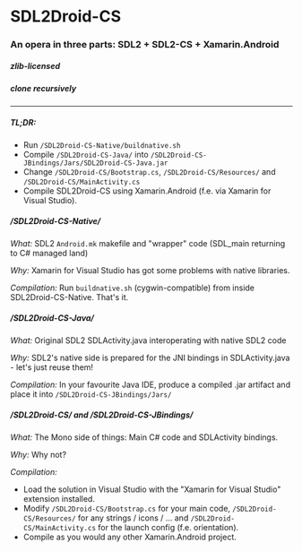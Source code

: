 # SDL2Droid-CS
### An opera in three parts: SDL2 + SDL2-CS + Xamarin.Android
##### zlib-licensed
##### clone recursively
----

##### TL;DR:
* Run `/SDL2Droid-CS-Native/buildnative.sh`
* Compile `/SDL2Droid-CS-Java/` into `/SDL2Droid-CS-JBindings/Jars/SDL2Droid-CS-Java.jar`
* Change `/SDL2Droid-CS/Bootstrap.cs`, `/SDL2Droid-CS/Resources/` and `/SDL2Droid-CS/MainActivity.cs`
* Compile SDL2Droid-CS using Xamarin.Android (f.e. via Xamarin for Visual Studio).

##### /SDL2Droid-CS-Native/

*What:* SDL2 `Android.mk` makefile and "wrapper" code (SDL_main returning to C# managed land)

*Why:* Xamarin for Visual Studio has got some problems with native libraries.

*Compilation:* Run `buildnative.sh` (cygwin-compatible) from inside SDL2Droid-CS-Native. That's it.

##### /SDL2Droid-CS-Java/

*What:* Original SDL2 SDLActivity.java interoperating with native SDL2 code

*Why:* SDL2's native side is prepared for the JNI bindings in SDLActivity.java - let's just reuse them!

*Compilation:* In your favourite Java IDE, produce a compiled .jar artifact and place it into `/SDL2Droid-CS-JBindings/Jars/`

##### /SDL2Droid-CS/ and /SDL2Droid-CS-JBindings/

*What:* The Mono side of things: Main C# code and SDLActivity bindings.

*Why:* Why not?

*Compilation:*
* Load the solution in Visual Studio with the "Xamarin for Visual Studio" extension installed.
* Modify `/SDL2Droid-CS/Bootstrap.cs` for your main code, `/SDL2Droid-CS/Resources/` for any strings / icons / ... and `/SDL2Droid-CS/MainActivity.cs` for the launch config (f.e. orientation).
* Compile as you would any other Xamarin.Android project.

